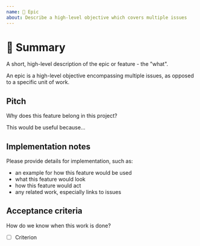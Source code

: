 ```yaml
---
name: 🚀 Epic
about: Describe a high-level objective which covers multiple issues
---
```


# 🚀 Summary #

A short, high-level description of the epic or feature - the "what".

An epic is a high-level objective encompassing multiple issues, as opposed to
a specific unit of work.

## Pitch ##

Why does this feature belong in this project?

This would be useful because...

## Implementation notes ##

Please provide details for implementation, such as:

- an example for how this feature would be used
- what this feature would look
- how this feature would act
- any related work, especially links to issues

## Acceptance criteria ##

How do we know when this work is done?

- [ ] Criterion
